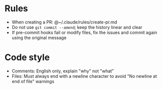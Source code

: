 # Rules

- When creating a PR: @~/.claude/rules/create-pr.md
- Do not use `git commit --amend`; keep the history linear and clear
- If pre-commit hooks fail or modify files, fix the issues and commit again using the original message

# Code style

- Comments: English only, explain "why" not "what"
- Files: Must always end with a newline character to avoid "No newline at end of file" warnings

